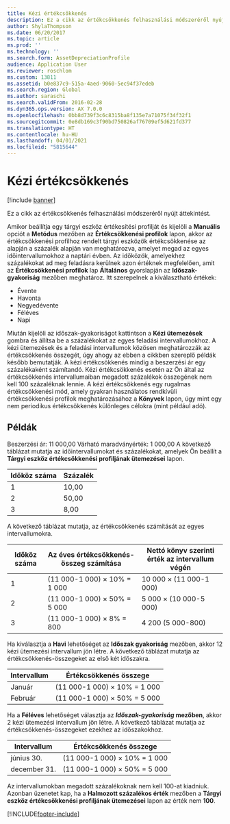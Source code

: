 ```yaml
---
title: Kézi értékcsökkenés
description: Ez a cikk az értékcsökkenés felhasználási módszeréről nyújt áttekintést.
author: ShylaThompson
ms.date: 06/20/2017
ms.topic: article
ms.prod: ''
ms.technology: ''
ms.search.form: AssetDepreciationProfile
audience: Application User
ms.reviewer: roschlom
ms.custom: 13811
ms.assetid: b0e837c9-515a-4aed-9060-5ec94f37edeb
ms.search.region: Global
ms.author: saraschi
ms.search.validFrom: 2016-02-28
ms.dyn365.ops.version: AX 7.0.0
ms.openlocfilehash: 0bb8d739f3c6c8315ba8f135e7a71075f34f32f1
ms.sourcegitcommit: 0e8db169c3f90bd750826af76709ef5d621fd377
ms.translationtype: HT
ms.contentlocale: hu-HU
ms.lasthandoff: 04/01/2021
ms.locfileid: "5815644"
---
```

# <a name="manual-depreciation"></a>Kézi értékcsökkenés

[!include [banner](../includes/banner.md)]

Ez a cikk az értékcsökkenés felhasználási módszeréről nyújt áttekintést.

Amikor beállítja egy tárgyi eszköz értékesítési profilját és kijelöli a **Manuális** opciót a **Metódus** mezőben az **Értékcsökkenési profilok** lapon, akkor az értékcsökkenési profilhoz rendelt tárgyi eszközök értékcsökkenése az alapján a százalék alapján van meghatározva, amelyet megad az egyes időintervallumokhoz a naptári évben. Az időközök, amelyekhez százalékokat ad meg feladásra kerülnek azon értéknek megfelelően, amit az **Értékcsökkenési profilok** lap **Általános** gyorslapján az **Időszak-gyakoriság** mezőben meghatároz. Itt szerepelnek a kiválasztható értékek:

-   Évente
-   Havonta
-   Negyedévente
-   Féléves
-   Napi

Miután kijelöli az időszak-gyakoriságot kattintson a **Kézi ütemezések** gombra és állítsa be a százalékokat az egyes feladási intervallumokhoz. A kézi ütemezések és a feladási intervallumok közösen meghatározzák az értékcsökkenés összegét, úgy ahogy az ebben a cikkben szereplő példák később bemutatják. A kézi értékcsökkenés mindig a beszerzési ár egy százalékaként számítandó. Kézi értékcsökkenés esetén az Ön által az értékcsökkenés intervallumaiban megadott százalékok összegének nem kell 100 százaléknak lennie. A kézi értékcsökkenés egy rugalmas értékcsökkenési mód, amely gyakran használatos rendkívüli értékcsökkenési profilok meghatározásához a **Könyvek** lapon, úgy mint egy nem periodikus értékcsökkenés különleges célokra (mint például adó).

## <a name="examples"></a>Példák
Beszerzési ár: 11 000,00 Várható maradványérték: 1 000,00 A következő táblázat mutatja az időintervallumokat és százalékokat, amelyek Ön beállít a **Tárgyi eszköz értékcsökkenési profiljának ütemezései** lapon.

| Időköz száma | Százalék |
|-----------------|------------|
| 1               | 10,00      |
| 2               | 50,00      |
| 3               | 8,00       |

A következő táblázat mutatja, az értékcsökkenés számítását az egyes intervallumokra.

|  Időköz száma | Az éves értékcsökkenés-összeg számítása | Nettó könyv szerinti érték az intervallum végén |
|------------------|-----------------------------------------------|-------------------------------------------|
| 1                | (11 000-1 000) × 10% = 1 000                | 10 000 × (11 000-1 000)                   |
| 2                | (11 000-1 000) × 50% = 5 000                | 5 000 × (10 000-5 000)                    |
| 3                | (11 000-1 000) × 8% = 800                   | 4 200 (5 000-800)                       |

Ha kiválasztja a **Havi** lehetőséget az **Időszak gyakoriság** mezőben, akkor 12 kézi ütemezési intervallum jön létre. A következő táblázat mutatja az értékcsökkenés-összegeket az első két időszakra.

| Intervallum | Értékcsökkenés összege            |
|----------|--------------------------------|
| Január  | (11 000-1 000) × 10% = 1 000 |
| Február | (11 000-1 000) × 50% = 5 000 |

Ha a <strong>Féléves</strong> lehetőséget választja az *<strong><em>Időszak-gyakoriság</em>* mezőben</strong>, akkor 2 kézi ütemezési intervallum jön létre. A következő táblázat mutatja az értékcsökkenés-összegeket ezekhez az időszakokhoz.

| Intervallum    | Értékcsökkenés összege            |
|-------------|--------------------------------|
| június 30.     | (11 000-1 000) × 10% = 1 000 |
| december 31. | (11 000-1 000) × 50% = 5 000 |

Az intervallumokban megadott százalékoknak nem kell 100-at kiadniuk. Azonban üzenetet kap, ha a **Halmozott százalékos érték** mezőben a **Tárgyi eszköz értékcsökkenési profiljának ütemezései** lapon az érték nem **100**.





[!INCLUDE[footer-include](../../includes/footer-banner.md)]